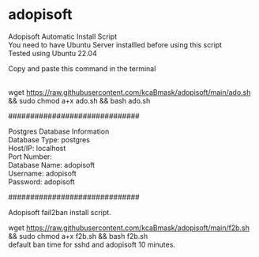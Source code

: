 # adopisoft
Adopisoft Automatic Install Script<br>You need to have Ubuntu Server installled before using this script<br>Tested using Ubuntu 22.04<br>

Copy and paste this command in the terminal<br><br>

wget https://raw.githubusercontent.com/kcaBmask/adopisoft/main/ado.sh && sudo chmod a+x ado.sh && bash ado.sh<br>


##############################

Postgres Database Information<br>
Database Type: postgres<br>
Host/IP: localhost<br>
Port Number:<br>
Database Name: adopisoft<br>
Username: adopisoft<br>
Password: adopisoft<br>

##############################

Adopisoft fail2ban install script.<br>

wget https://raw.githubusercontent.com/kcaBmask/adopisoft/main/f2b.sh && sudo chmod a+x f2b.sh && bash f2b.sh<br>
default ban time for sshd and adopisoft 10 minutes.
